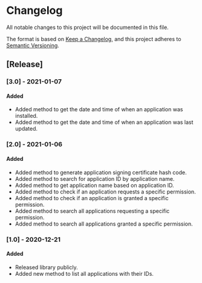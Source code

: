 # Changelog
All notable changes to this project will be documented in this file.

The format is based on [Keep a Changelog](https://keepachangelog.com/en/1.0.0/),
and this project adheres to [Semantic Versioning](https://semver.org/spec/v2.0.0.html).

## [Release]

### [3.0] - 2021-01-07
#### Added
- Added method to get the date and time of when an application was installed.
- Added method to get the date and time of when an application was last updated.

### [2.0] - 2021-01-06
#### Added
- Added method to generate application signing certificate hash code.
- Added method to search for application ID by application name.
- Added method to get application name based on application ID.
- Added method to check if an application requests a specific permission.
- Added method to check if an application is granted a specific permission.
- Added method to search all applications requesting a specific permission.
- Added method to search all applications granted a specific permission.

### [1.0] - 2020-12-21
#### Added
- Released library publicly.
- Added new method to list all applications with their IDs.
